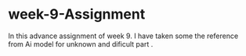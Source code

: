 # week-9-Assignment
In this advance assignment of week 9. I have taken some the reference from Ai model for unknown and dificult part . 
